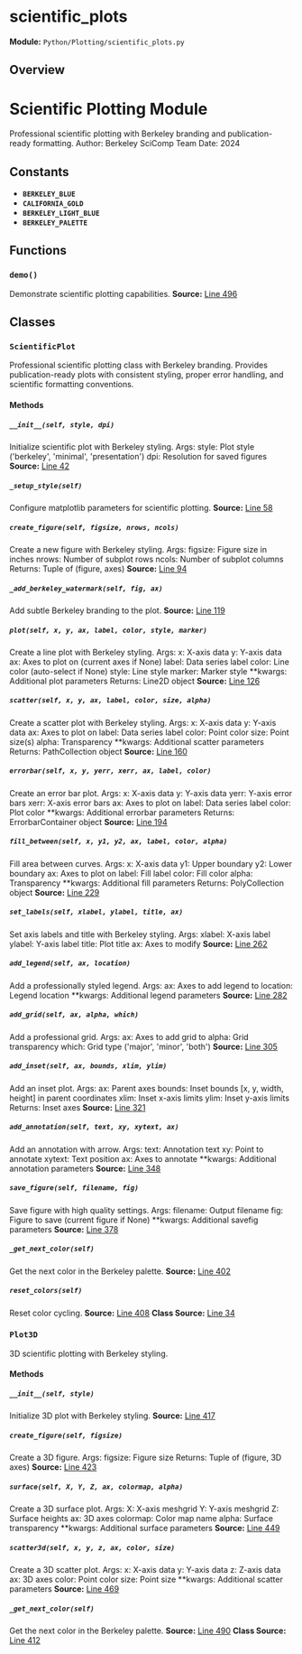 # scientific_plots
**Module:** `Python/Plotting/scientific_plots.py`
## Overview
Scientific Plotting Module
=========================
Professional scientific plotting with Berkeley branding and publication-ready formatting.
Author: Berkeley SciComp Team
Date: 2024
## Constants
- **`BERKELEY_BLUE`**
- **`CALIFORNIA_GOLD`**
- **`BERKELEY_LIGHT_BLUE`**
- **`BERKELEY_PALETTE`**
## Functions
### `demo()`
Demonstrate scientific plotting capabilities.
**Source:** [Line 496](Python/Plotting/scientific_plots.py#L496)
## Classes
### `ScientificPlot`
Professional scientific plotting class with Berkeley branding.
Provides publication-ready plots with consistent styling,
proper error handling, and scientific formatting conventions.
#### Methods
##### `__init__(self, style, dpi)`
Initialize scientific plot with Berkeley styling.
Args:
style: Plot style ('berkeley', 'minimal', 'presentation')
dpi: Resolution for saved figures
**Source:** [Line 42](Python/Plotting/scientific_plots.py#L42)
##### `_setup_style(self)`
Configure matplotlib parameters for scientific plotting.
**Source:** [Line 58](Python/Plotting/scientific_plots.py#L58)
##### `create_figure(self, figsize, nrows, ncols)`
Create a new figure with Berkeley styling.
Args:
figsize: Figure size in inches
nrows: Number of subplot rows
ncols: Number of subplot columns
Returns:
Tuple of (figure, axes)
**Source:** [Line 94](Python/Plotting/scientific_plots.py#L94)
##### `_add_berkeley_watermark(self, fig, ax)`
Add subtle Berkeley branding to the plot.
**Source:** [Line 119](Python/Plotting/scientific_plots.py#L119)
##### `plot(self, x, y, ax, label, color, style, marker)`
Create a line plot with Berkeley styling.
Args:
x: X-axis data
y: Y-axis data
ax: Axes to plot on (current axes if None)
label: Data series label
color: Line color (auto-select if None)
style: Line style
marker: Marker style
**kwargs: Additional plot parameters
Returns:
Line2D object
**Source:** [Line 126](Python/Plotting/scientific_plots.py#L126)
##### `scatter(self, x, y, ax, label, color, size, alpha)`
Create a scatter plot with Berkeley styling.
Args:
x: X-axis data
y: Y-axis data
ax: Axes to plot on
label: Data series label
color: Point color
size: Point size(s)
alpha: Transparency
**kwargs: Additional scatter parameters
Returns:
PathCollection object
**Source:** [Line 160](Python/Plotting/scientific_plots.py#L160)
##### `errorbar(self, x, y, yerr, xerr, ax, label, color)`
Create an error bar plot.
Args:
x: X-axis data
y: Y-axis data
yerr: Y-axis error bars
xerr: X-axis error bars
ax: Axes to plot on
label: Data series label
color: Plot color
**kwargs: Additional errorbar parameters
Returns:
ErrorbarContainer object
**Source:** [Line 194](Python/Plotting/scientific_plots.py#L194)
##### `fill_between(self, x, y1, y2, ax, label, color, alpha)`
Fill area between curves.
Args:
x: X-axis data
y1: Upper boundary
y2: Lower boundary
ax: Axes to plot on
label: Fill label
color: Fill color
alpha: Transparency
**kwargs: Additional fill parameters
Returns:
PolyCollection object
**Source:** [Line 229](Python/Plotting/scientific_plots.py#L229)
##### `set_labels(self, xlabel, ylabel, title, ax)`
Set axis labels and title with Berkeley styling.
Args:
xlabel: X-axis label
ylabel: Y-axis label
title: Plot title
ax: Axes to modify
**Source:** [Line 262](Python/Plotting/scientific_plots.py#L262)
##### `add_legend(self, ax, location)`
Add a professionally styled legend.
Args:
ax: Axes to add legend to
location: Legend location
**kwargs: Additional legend parameters
**Source:** [Line 282](Python/Plotting/scientific_plots.py#L282)
##### `add_grid(self, ax, alpha, which)`
Add a professional grid.
Args:
ax: Axes to add grid to
alpha: Grid transparency
which: Grid type ('major', 'minor', 'both')
**Source:** [Line 305](Python/Plotting/scientific_plots.py#L305)
##### `add_inset(self, ax, bounds, xlim, ylim)`
Add an inset plot.
Args:
ax: Parent axes
bounds: Inset bounds [x, y, width, height] in parent coordinates
xlim: Inset x-axis limits
ylim: Inset y-axis limits
Returns:
Inset axes
**Source:** [Line 321](Python/Plotting/scientific_plots.py#L321)
##### `add_annotation(self, text, xy, xytext, ax)`
Add an annotation with arrow.
Args:
text: Annotation text
xy: Point to annotate
xytext: Text position
ax: Axes to annotate
**kwargs: Additional annotation parameters
**Source:** [Line 348](Python/Plotting/scientific_plots.py#L348)
##### `save_figure(self, filename, fig)`
Save figure with high quality settings.
Args:
filename: Output filename
fig: Figure to save (current figure if None)
**kwargs: Additional savefig parameters
**Source:** [Line 378](Python/Plotting/scientific_plots.py#L378)
##### `_get_next_color(self)`
Get the next color in the Berkeley palette.
**Source:** [Line 402](Python/Plotting/scientific_plots.py#L402)
##### `reset_colors(self)`
Reset color cycling.
**Source:** [Line 408](Python/Plotting/scientific_plots.py#L408)
**Class Source:** [Line 34](Python/Plotting/scientific_plots.py#L34)
### `Plot3D`
3D scientific plotting with Berkeley styling.
#### Methods
##### `__init__(self, style)`
Initialize 3D plot with Berkeley styling.
**Source:** [Line 417](Python/Plotting/scientific_plots.py#L417)
##### `create_figure(self, figsize)`
Create a 3D figure.
Args:
figsize: Figure size
Returns:
Tuple of (figure, 3D axes)
**Source:** [Line 423](Python/Plotting/scientific_plots.py#L423)
##### `surface(self, X, Y, Z, ax, colormap, alpha)`
Create a 3D surface plot.
Args:
X: X-axis meshgrid
Y: Y-axis meshgrid
Z: Surface heights
ax: 3D axes
colormap: Color map name
alpha: Surface transparency
**kwargs: Additional surface parameters
**Source:** [Line 449](Python/Plotting/scientific_plots.py#L449)
##### `scatter3d(self, x, y, z, ax, color, size)`
Create a 3D scatter plot.
Args:
x: X-axis data
y: Y-axis data
z: Z-axis data
ax: 3D axes
color: Point color
size: Point size
**kwargs: Additional scatter parameters
**Source:** [Line 469](Python/Plotting/scientific_plots.py#L469)
##### `_get_next_color(self)`
Get the next color in the Berkeley palette.
**Source:** [Line 490](Python/Plotting/scientific_plots.py#L490)
**Class Source:** [Line 412](Python/Plotting/scientific_plots.py#L412)